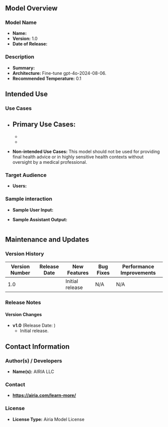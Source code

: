 # 

## Model Overview

### Model Name
- **Name:** 
- **Version:** 1.0
- **Date of Release:** 

### Description
- **Summary:** 
- **Architecture:** Fine-tune gpt-4o-2024-08-06.
- **Recommended Temperature:** 0.1


## Intended Use

### Use Cases
- **Primary Use Cases:**
  - 
  - 
  - 

- **Non-intended Use Cases:** This model should not be used for providing final health advice or in highly sensitive health contexts without oversight by a medical professional.

### Target Audience
- **Users:** 

### Sample interaction
- **Sample User Input:** 

- **Sample Assistant Output:**
```

```

## Maintenance and Updates

### Version History
| Version Number | Release Date | New Features                  | Bug Fixes                   | Performance Improvements     |
|----------------|--------------|-------------------------------|-----------------------------|------------------------------|
| 1.0            |    | Initial release               |  N/A  | N/A |


### Release Notes
#### Version Changes
- **v1.0** (Release Date: )
  - Initial release.

## Contact Information

### Author(s) / Developers
- **Name(s):** AIRIA LLC

### Contact
- **https://airia.com/learn-more/** 

### License
- **License Type:** Airia Model License
